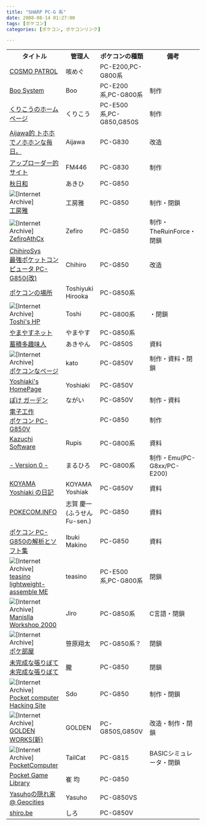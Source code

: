 ```yaml
---
title: "SHARP PC-G 系"
date: 2008-08-14 01:27:00
tags: [ポケコン]
categories: [ポケコン, ポケコンリンク]

---
```


<table><tr>
<th>
タイトル
</th>
<th>
管理人
</th>
<th>
ポケコンの種類
</th>
<th>
備考
</th>
</tr>
<tr>
<td>
<a href="http://orange.kakiko.com/cosmopatrol/">COSMO PATROL</a><!-- http://usagi.tadaima.com/cosmopatrol/ -->
</td>
<td>
咳めぐ
</td>
<td>
PC-E200,PC-G800系
</td>
<td>
</td>
</tr>
<tr>
<td>
<a href="http://homepage2.nifty.com/boo-system/">Boo System</a><!-- http://www7.ocn.ne.jp/~golden00/ -->
</td>
<td>
Boo
</td>
<td>
PC-E200系,PC-G800系
</td>
<td>
制作
</td>
</tr>
<tr>
<td>
<a href="http://www1.plala.or.jp/kurikou/">くりこうのホームページ</a>
</td>
<td>
くりこう
</td>
<td>
PC-E500系,PC-G850,G850S
</td>
<td>
制作
</td>
</tr>
<tr>
<td>
<a href="http://www6.plala.or.jp/aijawa/">Aijawa的 トホホでノホホンな毎日。</a>
</td>
<td>
Aijawa
</td>
<td>
PC-G830
</td>
<td>
改造
</td>
</tr>
<tr>
<td>
<a href="http://www.geocities.jp/sin_a_mouse/">アップローダー的サイト</a>
</td>
<td>
FM446
</td>
<td>
PC-G830
</td>
<td>
制作
</td>
</tr>
<tr>
<td>
<a href="http://ha9.seikyou.ne.jp/home/akihi/">秋日和</a>
</td>
<td>
あきひ
</td>
<td>
PC-G850
</td>
<td>
</td>
</tr>
<tr>
<td>
<img src="//image/arc.gif" alt="[Internet Archive]" /> <a href="http://web.archive.org/web/*/to-rinuke.hp.infoseek.co.jp/850/index.html">工房雅</a>
</td>
<td>
工房雅
</td>
<td>
PC-G850
</td>
<td>
制作・閉鎖
</td>
</tr>
<tr>
<td>
<img src="//image/arc.gif" alt="[Internet Archive]" /> <a href="http://wayback.archive.org/web/*/zefiro.ath.cx/">ZefiroAthCx</a>
</td>
<td>
Zefiro
</td>
<td>
PC-G850
</td>
<td>
制作・TheRuinForce・閉鎖
</td>
</tr>
<tr>
<td>
<a href="http://www.h7.dion.ne.jp/~chrsys/">ChihiroSys</a><br /><a href="http://www.h7.dion.ne.jp/~chrsys/pc/pcg850.htm">最強ポケットコンピュータ PC-G850(改)</a>
</td>
<td>
Chihiro
</td>
<td>
PC-G850
</td>
<td>
改造
</td>
</tr>
<tr>
<td>
<a href="http://www.nextftp.com/toshi_home/">ポケコンの場所</a>
</td>
<td>
Toshiyuki Hirooka
</td>
<td>
PC-G850系
</td>
<td>
</td>
</tr>
<tr>
<td>
<img src="//image/arc.gif" alt="[Internet Archive]" /> <a href="http://wayback.archive.org/web/*/www.r66.7-dj.com/~toshi1/">Toshi's HP</a><!-- http://www.infoaomori.ne.jp/~toshi1/index2.html -->
</td>
<td>
Toshi
</td>
<td>
PC-G800系
</td>
<td>
・閉鎖
</td>
</tr>
<tr>
<td>
<a href="http://yamayasu.org/">やまやすネット</a>
</td>
<td>
やまやす
</td>
<td>
PC-G850系
</td>
<td>
</td>
</tr>
<tr>
<td>
<a href="http://www.akiyan.com/">蓄積多趣味人</a>
</td>
<td>
あきやん
</td>
<td>
PC-G850S
</td>
<td>
資料
</td>
</tr>
<tr>
<td>
<img src="//image/arc.gif" alt="[Internet Archive]" /> <a href="http://wayback.archive.org/web/*/one.usj.to/g850v/">ポケコンなページ</a>
</td>
<td>
kato
</td>
<td>
PC-G850V
</td>
<td>
制作・資料・閉鎖
</td>
</tr>
<tr>
<td>
<a href="http://kyoshiaki.sakura.ne.jp/osx/pcg850v.html">Yoshiaki's HomePage</a><!-- http://koyama-.cool.ne.jp/ -->
</td>
<td>
Yoshiaki
</td>
<td>
PC-G850V
</td>
<td>
</td>
</tr>
<tr>
<td>
<a href="http://www.k2.dion.ne.jp/~nagai/">ぽけ ガーデン</a>
</td>
<td>
ながい
</td>
<td>
PC-G850V
</td>
<td>
制作・資料
</td>
</tr>
<tr>
<td>
<a href="http://members.jcom.home.ne.jp/0434383301/">電子工作</a><br /><a href="http://members.jcom.home.ne.jp/0434383301/POKECON.htm">ポケコン PC-G850V</a>
</td>
<td>
<!-- 不明。トラ技見れば載っているかも -->
</td>
<td>
PC-G850
</td>
<td>
制作
</td>
</tr>
<tr>
<td>
<a href="http://www.rupis.net/">Kazuchi Software</a>
</td>
<td>
Rupis
</td>
<td>
PC-G800系
</td>
<td>
資料
</td>
</tr>
<tr>
<td>
<a href="http://www16.ocn.ne.jp/~ver0/">- Version 0 -</a>
</td>
<td>
まるひろ
</td>
<td>
PC-G800系
</td>
<td>
制作・Emu(PC-G8xx/PC-E200)
</td>
</tr>
<tr>
<td>
<a href="http://d.hatena.ne.jp/KYoshiaki/searchdiary?word=%2a%5bpc%2dg850v%5d">KOYAMA Yoshiaki の日記</a>
</td>
<td>
KOYAMA Yoshiak
</td>
<td>
PC-G850V
</td>
<td>
資料
</td>
</tr>
<tr>
<td>
<a href="http://poke-com.jimdo.com/">POKECOM.INFO</a><!-- http://pokecom.info/ -->
</td>
<td>
志賀 慶一(ふうせん Fu-sen.)
</td>
<td>
PC-G850
</td>
<td>
資料
</td>
</tr>
<tr>
<td>
<a href="http://park19.wakwak.com/~gadget_factory/factory/pokecom/">ポケコン PC-G850の解析とソフト集</a>
</td>
<td>
Ibuki Makino
</td>
<td>
PC-G850
</td>
<td>
資料
</td>
</tr>
<tr>
<td>
<img src="//image/arc.gif" alt="[Internet Archive]" /> <a href="http://web.archive.org/web/*/ww6.tiki.ne.jp/~finn/omake/teasino/Index1.htm">teasino lightweight-assemble ME</a>
</td>
<td>
teasino
</td>
<td>
PC-E500系,PC-G800系
</td>
<td>
閉鎖
</td>
</tr>
<tr>
<td>
<img src="//image/arc.gif" alt="[Internet Archive]" /> <a href="http://web.archive.org/web/*/www4.ocn.ne.jp/~jiro-net/">Manislla Workshop 2000</a>
</td>
<td>
Jiro
</td>
<td>
PC-G850系
</td>
<td>
C言語・閉鎖
</td>
</tr>
<tr>
<td>
<img src="//image/arc.gif" alt="[Internet Archive]" /> <a href="http://web.archive.org/web/*/www.medianetjapan.com/2/17/internet_computer/syouta/">ポケ部屋</a>
</td>
<td>
笹原翔太
</td>
<td>
PC-G850系？
</td>
<td>
閉鎖
</td>
</tr>
<tr>
<td>
<a href="http://freett.com/hazy/">未完成な張りぼて</a><br /images/arc.gif" alt="[Internet Archive]" /> <a href="http://web.archive.org/web/*hh_/freett.com/hazy/">未完成な張りぼて</a>
</td>
<td>
朧
</td>
<td>
PC-G850
</td>
<td>
閉鎖
</td>
</tr>
<tr>
<td>
<img src="//image/arc.gif" alt="[Internet Archive]" /images/arc.gif" alt="[Internet Archive]" /> <a href="http://web.archive.org/web/*/homepage3.nifty.com/kisinkaisdo/pokecom/pokecomtop.html">Pocket computer Hacking Site</a>
</td>
<td>
Sdo
</td>
<td>
PC-G850
</td>
<td>
制作・閉鎖
</td>
</tr>
<tr>
<td>
<img src="//image/arc.gif" alt="[Internet Archive]" /images/arc.gif" alt="[Internet Archive]" /> <a href="http://wayback.archive.org/web/*/www.geocities.jp/gw_robot/">GOLDEN WORKS(新)</a>
</td>
<td>
GOLDEN
</td>
<td>
PC-G850S,G850V
</td>
<td>
改造・制作・閉鎖
</td>
</tr>
<tr>
<td>
<img src="//image/arc.gif" alt="[Internet Archive]" /> <a href="http://web.archive.org/web/*/tailcat.hp.infoseek.co.jp/soft/">PocketComputer</a>
</td>
<td>
TailCat
</td>
<td>
PC-G815
</td>
<td>
BASICシミュレータ・閉鎖
</td>
</tr>
<tr>
<td>
<a href="http://pocketgame.web.fc2.com/">Pocket Game Library</a>
</td>
<td>
崔 均
</td>
<td>
PC-G850
</td>
<td>
</td>
</tr>
<tr>
<td>
<a href="http://www.geocities.jp/yasuho68k/">Yasuhoの隠れ家 @ Geocities</a>
</td>
<td>
Yasuho
</td>
<td>
PC-G850VS
</td>
<td>
</td>
</tr>
<tr>
<td>
<a href="http://shiro.be/">shiro.be</a>
</td>
<td>
しろ
</td>
<td>
PC-G850V
</td>
<td>
</td>
</tr>
</table>
